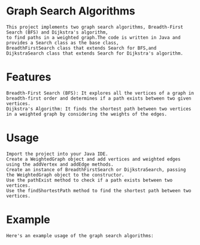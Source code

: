# Graph Search Algorithms
    This project implements two graph search algorithms, Breadth-First Search (BFS) and Dijkstra's algorithm, 
    to find paths in a weighted graph.The code is written in Java and provides a Search class as the base class,
    BreadthFirstSearch class that extends Search for BFS,and DijkstraSearch class that extends Search for Dijkstra's algorithm.

# Features
    Breadth-First Search (BFS): It explores all the vertices of a graph in breadth-first order and determines if a path exists between two given vertices.
    Dijkstra's Algorithm: It finds the shortest path between two vertices in a weighted graph by considering the weights of the edges.
# Usage
    Import the project into your Java IDE.
    Create a WeightedGraph object and add vertices and weighted edges using the addVertex and addEdge methods.
    Create an instance of BreadthFirstSearch or DijkstraSearch, passing the WeightedGraph object to the constructor.
    Use the pathExist method to check if a path exists between two vertices.
    Use the findShortestPath method to find the shortest path between two vertices.
# Example
    Here's an example usage of the graph search algorithms:
